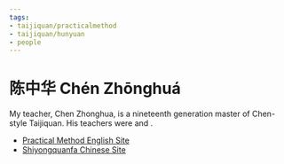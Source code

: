 ```yaml
---
tags:
- taijiquan/practicalmethod
- taijiquan/hunyuan
- people
---
```


# 陈中华 Chén Zhōnghuá

My teacher, Chen Zhonghua, is a nineteenth generation master of Chen-style Taijiquan.  His teachers were <hongjunsheng> and <fengzhiqiang>.

- [Practical Method English Site](http://practicalmethod.com/)
- [Shiyongquanfa Chinese Site](https://www.shiyongquanfa.cn/)
